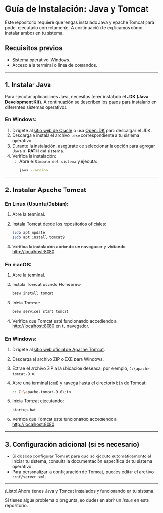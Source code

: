# Guía de Instalación: Java y Tomcat

Este repositorio requiere que tengas instalado Java y Apache Tomcat para poder ejecutarlo correctamente. A continuación te explicamos cómo instalar ambos en tu sistema.

## Requisitos previos

- Sistema operativo: Windows.
- Acceso a la terminal o línea de comandos.

---

## 1. Instalar Java

Para ejecutar aplicaciones Java, necesitas tener instalado el **JDK (Java Development Kit)**. A continuación se describen los pasos para instalarlo en diferentes sistemas operativos.

### En Windows:

1. Dirígete al [sitio web de Oracle](https://www.oracle.com/java/technologies/javase-downloads.html) o usa [OpenJDK](https://jdk.java.net/23/) para descargar el JDK.
2. Descarga e instala el archivo `.exe` correspondiente a tu sistema operativo.
3. Durante la instalación, asegúrate de seleccionar la opción para agregar Java al **PATH** del sistema.
4. Verifica la instalación:
    - Abre el `Símbolo del sistema` y ejecuta:
        ```bash
        java -version
        ```

---

## 2. Instalar Apache Tomcat

### En Linux (Ubuntu/Debian):

1. Abre la terminal.
2. Instala Tomcat desde los repositorios oficiales:
    ```bash
    sudo apt update
    sudo apt install tomcat9
    ```

3. Verifica la instalación abriendo un navegador y visitando [http://localhost:8080](http://localhost:8080).

### En macOS:

1. Abre la terminal.
2. Instala Tomcat usando Homebrew:
    ```bash
    brew install tomcat
    ```

3. Inicia Tomcat:
    ```bash
    brew services start tomcat
    ```

4. Verifica que Tomcat esté funcionando accediendo a [http://localhost:8080](http://localhost:8080) en tu navegador.

### En Windows:

1. Dirígete al [sitio web oficial de Apache Tomcat](https://tomcat.apache.org/download-90.cgi).
2. Descarga el archivo ZIP o EXE para Windows.
3. Extrae el archivo ZIP a la ubicación deseada, por ejemplo, `C:\apache-tomcat-9.0`.
4. Abre una terminal (`cmd`) y navega hasta el directorio `bin` de Tomcat:
    ```bash
    cd C:\apache-tomcat-9.0\bin
    ```
5. Inicia Tomcat ejecutando:
    ```bash
    startup.bat
    ```

6. Verifica que Tomcat esté funcionando accediendo a [http://localhost:8080](http://localhost:8080).

---

## 3. Configuración adicional (si es necesario)

- Si deseas configurar Tomcat para que se ejecute automáticamente al iniciar tu sistema, consulta la documentación específica de tu sistema operativo.
- Para personalizar la configuración de Tomcat, puedes editar el archivo `conf/server.xml`.

---

¡Listo! Ahora tienes Java y Tomcat instalados y funcionando en tu sistema.

Si tienes algún problema o pregunta, no dudes en abrir un *issue* en este repositorio.
